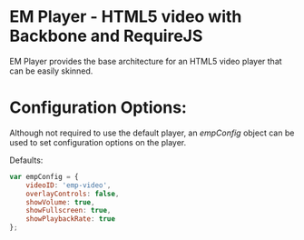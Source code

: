 # EM Player - HTML5 video with Backbone and RequireJS

EM Player provides the base architecture for an HTML5 video player that can be easily skinned.

# Configuration Options:

Although not required to use the default player, an *empConfig* object can be used to set configuration options on the player.

Defaults:

``` js
var empConfig = {
	videoID: 'emp-video',
	overlayControls: false,
	showVolume: true,
	showFullscreen: true,
	showPlaybackRate: true
};
```